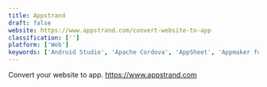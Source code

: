 ```yaml
---
title: Appstrand
draft: false 
website: https://www.appstrand.com/convert-website-to-app
classification: ['']
platform: ['Web']
keywords: ['Android Studio', 'Apache Cordova', 'AppSheet', 'Appmaker for Android', 'Fastnative', 'Fuse', 'GoNative.io', 'Hexnode MDM', 'PhoneGap', 'Ragic', 'SeattleClouds', 'Siberian CMS', 'Web To Application']
---
```

Convert your website to app.
https://www.appstrand.com